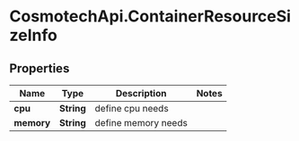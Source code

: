 # CosmotechApi.ContainerResourceSizeInfo

## Properties

Name | Type | Description | Notes
------------ | ------------- | ------------- | -------------
**cpu** | **String** | define cpu needs | 
**memory** | **String** | define memory needs | 


